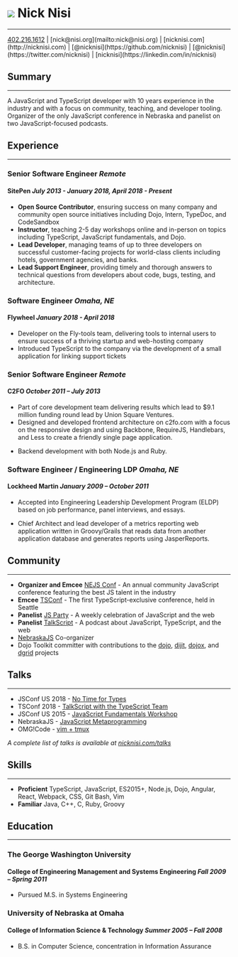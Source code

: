 # <img src="/assets/images/beef_nick.png" class="portrait"> Nick Nisi

-----------

<div id="contact">
<a href=""><span class="icon fas fa-mobile"></span>402.216.1612</a> | [<span class="icon fas fa-envelope"></span>nick@nisi.org](mailto:nick@nisi.org) | [<span class="icon fab fa-edge"></span>nicknisi.com](http://nicknisi.com) |  [<span class="icon fab fa-github"></span>@nicknisi](https://github.com/nicknisi) | [<span class="icon fab fa-twitter"></span>@nicknisi](https://twitter.com/nicknisi) | [<span class="icon fab fa-linkedin"></span>nicknisi](https://linkedin.com/in/nicknisi)
</div>

## <span class="icon fa fa-paw"></span>Summary

-----------

A JavaScript and TypeScript developer with 10 years experience in the industry and with a focus on community, teaching, and developer tooling. Organizer of the only JavaScript conference in Nebraska and panelist on two JavaScript-focused podcasts.

<!--
## <span class="icon fa fa-code"></span>Skills

+ Scalable, responsive HTML5 and CSS3.
+ Fluent in JavaScript (functional, Object-oriented, unobtrusive) and experience using Backbone, jQuery, Dojo, RequireJS, Kinetic, and Impact.
+ Fluent with Git and Github. Experience with Subversion.
+ Experience working in Node.JS, Ruby, Java/Groovy, PHP, and C/C++ environments.
+ Very comfortable with the command line (and a vim fanatic).
-->

## <span class="icon fa fa-briefcase"></span>Experience
-----------

### Senior Software Engineer _Remote_
#### SitePen  _July 2013 - January 2018, April 2018 - Present_

+ **Open Source Contributor**, ensuring success on many company and community open source initiatives including Dojo, Intern, TypeDoc, and CodeSandbox
+ **Instructor**, teaching 2-5 day workshops online and in-person on topics including TypeScript, JavaScript fundamentals, and Dojo.
+ **Lead Developer**, managing teams of up to three developers on successful customer-facing projects for world-class clients including hotels, government agencies, and banks.
+ **Lead Support Engineer**, providing timely and thorough answers to technical questions from developers about code, bugs, testing, and architecture.

### Software Engineer _Omaha, NE_
#### Flywheel _January 2018 - April 2018_

+ Developer on the Fly-tools team, delivering tools to internal users to ensure success of a thriving startup and web-hosting company
+ Introduced TypeScript to the company via the development of a small application for linking support tickets

### Senior Software Engineer _Remote_
#### C2FO  _October 2011 – July 2013_

+ Part of core development team delivering results which lead to $9.1 million funding round lead by Union Square Ventures.
+ Designed and developed frontend architecture on c2fo.com with a focus on the responsive design and using Backbone, RequireJS, Handlebars, and Less to create a friendly single page application.
<!--+ Upgraded application from Dojo 1.4 to Dojo 1.7 which included the transition from the old module system to the new Asynchronous Module Definition (AMD) style. -->
+ Backend development with both Node.js and Ruby.
<!-- + Contributed core content to QuickPay, the Pollenware enterprise application, involving work with Dojo, Ruby/Sinatra, and HTML/CSS. -->
<!-- + Utilized an expert knowledge of JavaScript, HTML, DOM, and CSS to deliver advanced interface and controls. -->

<!-- <span class="page-break"></span> -->
<!--
### Freelance _Omaha, NE_
#### Sub-Contracting _April 2012 – June 2012_

+ Architected and implemented a proof of concept application for a client utilizing advanced HTML5 and canvas technologies.
+ Demonstrated the feasibility of using these technologies to make a custom, drag and drop interface that is functional on desktop and iPad/tablet devices.
+ Utilized Backbone Models and Views to manage rendering and state of shapes and images drawn to a canvas.
+ Connected to simple REST interface written in Ruby on Rails to save and load state.
+ Delivered on time and successfully.
-->

### Software Engineer / Engineering LDP _Omaha, NE_
#### Lockheed Martin _January 2009 – October 2011_

+ Accepted into Engineering Leadership Development Program (ELDP) based on job performance, panel interviews, and essays.
<!-- + Development lead for maintenance drop focusing on performance enhancement and usability, where duties include leading a team of three engineers, supporting builds and turnovers, and cross functional coordination to facilitate the engineering life cycle. -->
<!-- + Lead Developer of a system demo application using Flash and driven by XML files which included audio narration, videos, and interactive elements for the customer and met regularly with a customer working group to ensure the demo met their needs. -->
+ Chief Architect and lead developer of a metrics reporting web application written in Groovy/Grails that reads data from another application database and generates reports using JasperReports.
<!-- + Developed custom SNMP agent for administration of a hardware device written in C. -->
<!-- + Developed management console for an embedded hardware device using jQuery, Ruby, and PHP. -->
<!-- + Developed a client side network performance testing application using JavaScript. -->
<!-- + Web application development with Java/Spring/Struts. -->
<!--+ Set up Hadoop cluster and utilized MapReduce for analysis of large quantities of network traffic data. -->
<!-- + Implemented the most visible components of web application including custom jQuery/TinyMCE plugins, a custom application navigation system, and the development of a custom inline rich text editor in JavaScript. -->

## <span class="icon fa fa-users"></span>Community

-----------

+ **Organizer and Emcee** [NEJS Conf](http://nejsconf.com) - An annual community JavaScript conference featuring the best JS talent in the industry
+ **Emcee** [TSConf](https://tsconf.io) - The first TypeScript-exclusive conference, held in Seattle
+ **Panelist** [JS Party](https://changelog.com/jsparty) - A weekly celebration of JavaScript and the web
+ **Panelist** [TalkScript](http://talkscript.fm) - A podcast about JavaScript, TypeScript, and the web
+ [NebraskaJS](http://nebraskajs.com) Co-organizer
+ Dojo Toolkit committer with contributions to the [dojo](https://github.com/dojo/dojo/pulls?utf8=%E2%9C%93&q=author%3Anicknisi), [dijit](https://github.com/dojo/dijit/pulls?utf8=%E2%9C%93&q=author%3Anicknisi), [dojox](https://github.com/dojo/dojox/pulls?utf8=%E2%9C%93&q=author%3Anicknisi), and [dgrid](https://github.com/sitepen/dgrid/pulls?utf8=%E2%9C%93&q=author%3Anicknisi) projects

## <span class="icon fa fa-podium-star"></span>Talks

-----------

+ JSConf US 2018 - [No Time for Types](https://www.youtube.com/watch?v=qGK541P2xII)
+ TSConf 2018 - [TalkScript with the TypeScript Team](https://vimeo.com/265419087)
+ JSConf US 2015 - [JavaScript Fundamentals Workshop](http://2015.jsconf.us/speakers.html#nisi)
+ NebraskaJS - [JavaScript Metaprogramming](https://www.youtube.com/watch?v=nsG_izwv_0U)
+ OMG!Code - [vim + tmux](https://www.youtube.com/watch?v=5r6yzFEXajQ)

*A complete list of talks is available at [nicknisi.com/talks](https://nicknisi.com/talks)*

<!--
### Work & Open Source Contributions

+ Contributor to the [dojo](https://github.com/dojo/dojo/pulls?utf8=%E2%9C%93&q=author%3Anicknisi), [dijit](https://github.com/dojo/dijit/pulls?utf8=%E2%9C%93&q=author%3Anicknisi), [dojox](https://github.com/dojo/dojox/pulls?utf8=%E2%9C%93&q=author%3Anicknisi), and [dgrid](https://github.com/sitepen/dgrid/pulls?utf8=%E2%9C%93&q=author%3Anicknisi) projects.
+ [Thumbs](https://github.com/C2FO/thumbs) - A evolution on top of Backbone providing subviews, model binding, and an overall reduction in boilerplate Backbone code.
+ [Beer && Code](https://github.com/beerandcode) - The home for all things Beer && Code.
+ [grunt-lib-phantomjs](https://github.com/gruntjs/grunt-lib-phantomjs/commits/master?author=nicknisi) - Helped test and push the project.
  along when an issue cropped up with one of its dependencies.
+ [grunt-bower-config](https://github.com/nicknisi/grunt-bower-config) - A helper for getting exactly what you want from [Bower](https://bower.io) and leaving the rest behind. 
+ HackOmaha 2012 - First Runner Up - [SafeOmaha](https://github.com/nicknisi/safeomaha) - a heatmap of Omaha crime data.
+ Startup Weekend 2011 - Created [Startup Weekend: The Game](http://startupweekend.org/2011/10/06/play-startup-weekend-the-game/) written in JavaScript/Canvas on top of Impact.js.
+ Contributed to the development of [Silicon Prairie News: The
  Game](http://www.siliconprairienews.com/2011/12/save-the-prairie-play-the-silicon-prairie-news-game-by-slouchcouch) written in JavaScript/Canvas on top of Impact.js.

> Unfortunately the games are no longer available online. Sorry about that!

-->

## <span class="icon fa fa-alicorn"></span>Skills

-----------

+ **Proficient** TypeScript, JavaScript, ES2015+, Node.js, Dojo, Angular, React, Webpack, CSS, Git Bash, Vim
+ **Familiar** Java, C++, C, Ruby, Groovy

## <span class="icon fa fa-book"></span>Education

-----------

### The George Washington University
#### College of Engineering Management and Systems Engineering _Fall 2009 – Spring 2011_

+ Pursued M.S. in Systems Engineering

### University of Nebraska at Omaha
#### College of Information Science & Technology _Summer 2005 – Fall 2008_

+ B.S. in Computer Science, concentration in Information Assurance
